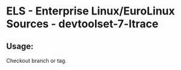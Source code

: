 # ELS - Enterprise Linux/EuroLinux Sources - devtoolset-7-ltrace 
## Usage:
  Checkout branch or tag.
